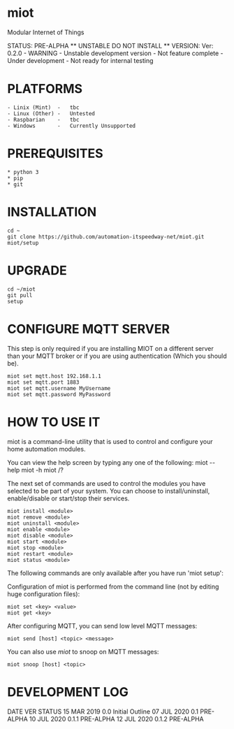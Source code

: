 # miot
Modular Internet of Things

STATUS:  PRE-ALPHA  ** UNSTABLE DO NOT INSTALL **
VERSION: Ver: 0.2.0
    - WARNING - Unstable development version
    - Not feature complete
    - Under development
    - Not ready for internal testing

# PLATFORMS

    - Linix (Mint)  -   tbc
    - Linux (Other) -   Untested
    - Raspbarian    -   tbc
    - Windows       -   Currently Unsupported
    
# PREREQUISITES

    * python 3
    * pip
    * git

# INSTALLATION

    cd ~
    git clone https://github.com/automation-itspeedway-net/miot.git
    miot/setup

# UPGRADE

    cd ~/miot
    git pull
    setup
    
# CONFIGURE MQTT SERVER
This step is only required if you are installing MIOT on a different server than your MQTT broker or if you are using authentication (Which you should be).

    miot set mqtt.host 192.168.1.1
    miot set mqtt.port 1883
    miot set mqtt.username MyUsername
    miot set mqtt.password MyPassword
    
# HOW TO USE IT

miot is a command-line utility that is used to control and configure your home automation modules.

You can view the help screen by typing any one of the following:
    miot --help
    miot -h
    miot /?

The next set of commands are used to control the modules you have selected to be part of your system. You can choose to install/uninstall, enable/disable or start/stop their services.

    miot install <module>
    miot remove <module>
    miot uninstall <module>
    miot enable <module>
    miot disable <module>
    miot start <module>
    miot stop <module>
    miot restart <module>
    miot status <module>

The following commands are only available after you have run 'miot setup':

Configuration of miot is performed from the command line (not by editing huge configuration files):

    miot set <key> <value>
    miot get <key>
    
After configuring MQTT, you can send low level MQTT messages:

    miot send [host] <topic> <message>

You can also use *miot* to snoop on MQTT messages:

    miot snoop [host] <topic>

# DEVELOPMENT LOG
DATE         VER    STATUS
15 MAR 2019  0.0    Initial Outline
07 JUL 2020  0.1    PRE-ALPHA
10 JUL 2020  0.1.1  PRE-ALPHA
12 JUL 2020  0.1.2  PRE-ALPHA

    
